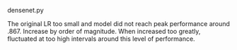 densenet.py

The original LR too small and model did not reach peak performance around .867. Increase by order of magnitude. When increased too greatly, fluctuated at too high intervals around this level of performance.